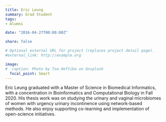 ```yaml
---
title: Eric Leung
summary: Grad Student
tags:
- Alumni

date: "2016-04-27T00:00:00Z"

share: false

# Optional external URL for project (replaces project detail page).
#external_link: http://example.org

image:
#  caption: Photo by Toa Heftiba on Unsplash
  focal_point: Smart
---
```

Eric Leung graduated with a Master of Science in Biomedical Informatics, with a concentration in Bioinformatics and Computational Biology in Fall 2020. His thesis work was on studying the urinary and vaginal microbiomes of women with urgency urinary incontinence using network-based methods. He also enjoy supporting  co-learning and implementation of open-science initiatives.

